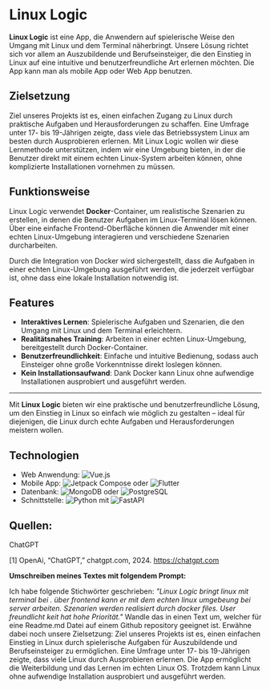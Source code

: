 # Linux Logic 

**Linux Logic** ist eine App, die Anwendern auf spielerische Weise den Umgang mit Linux und dem Terminal näherbringt. Unsere Lösung richtet sich vor allem an Auszubildende und Berufseinsteiger, die den Einstieg in Linux auf eine intuitive und benutzerfreundliche Art erlernen möchten. Die App kann man als mobile App oder Web App benutzen.

## Zielsetzung

Ziel unseres Projekts ist es, einen einfachen Zugang zu Linux durch praktische Aufgaben und Herausforderungen zu schaffen. Eine Umfrage unter 17- bis 19-Jährigen zeigte, dass viele das Betriebssystem Linux am besten durch Ausprobieren erlernen. Mit Linux Logic wollen wir diese Lernmethode unterstützen, indem wir eine Umgebung bieten, in der die Benutzer direkt mit einem echten Linux-System arbeiten können, ohne komplizierte Installationen vornehmen zu müssen.

## Funktionsweise

Linux Logic verwendet **Docker**-Container, um realistische Szenarien zu erstellen, in denen die Benutzer Aufgaben im Linux-Terminal lösen können. Über eine einfache Frontend-Oberfläche können die Anwender mit einer echten Linux-Umgebung interagieren und verschiedene Szenarien durcharbeiten. 

Durch die Integration von Docker wird sichergestellt, dass die Aufgaben in einer echten Linux-Umgebung ausgeführt werden, die jederzeit verfügbar ist, ohne dass eine lokale Installation notwendig ist.

## Features

- **Interaktives Lernen**: Spielerische Aufgaben und Szenarien, die den Umgang mit Linux und dem Terminal erleichtern.
- **Realitätsnahes Training**: Arbeiten in einer echten Linux-Umgebung, bereitgestellt durch Docker-Container.
- **Benutzerfreundlichkeit**: Einfache und intuitive Bedienung, sodass auch Einsteiger ohne große Vorkenntnisse direkt loslegen können.
- **Kein Installationsaufwand**: Dank Docker kann Linux ohne aufwendige Installationen ausprobiert und ausgeführt werden.

---

Mit **Linux Logic** bieten wir eine praktische und benutzerfreundliche Lösung, um den Einstieg in Linux so einfach wie möglich zu gestalten – ideal für diejenigen, die Linux durch echte Aufgaben und Herausforderungen meistern wollen.

## Technologien
- Web Anwendung: ![Vue.js](https://img.shields.io/badge/Vue.js-35495E?style=for-the-badge&logo=vue.js&logoColor=4FC08D)  
- Mobile App: ![Jetpack Compose](https://img.shields.io/badge/Jetpack%20Compose-3DDC84?style=for-the-badge&logo=jetpack&logoColor=white)  oder ![Flutter](https://img.shields.io/badge/Flutter-02569B?style=for-the-badge&logo=flutter&logoColor=white) 
- Datenbank:  ![MongoDB](https://img.shields.io/badge/MongoDB-4EA94B?style=for-the-badge&logo=mongodb&logoColor=white)  oder ![PostgreSQL](https://img.shields.io/badge/PostgreSQL-336791?style=for-the-badge&logo=postgresql&logoColor=white) 
- Schnittstelle: ![Python](https://img.shields.io/badge/Python-3776AB?style=for-the-badge&logo=python&logoColor=white)  mit ![FastAPI](https://img.shields.io/badge/FastAPI-009688?style=for-the-badge&logo=fastapi&logoColor=white)

## Quellen:

ChatGPT  

[1] OpenAi, “ChatGPT,” chatgpt.com, 2024. https://chatgpt.com 

**Umschreiben meines Textes mit folgendem Prompt:**

Ich habe folgende Stichwörter geschrieben: *"Linux Logic bringt linux mit terminal bei . über frontend kann er mit dem echten linux umgebeung bei server arbeiten. Szenarien werden realisiert durch docker files. User freundlicht keit hat hohe Priorität."*
Wandle das in einen Text um, welcher für eine  Readme.md Datei auf einem Github repository geeignet ist.
Erwähne dabei noch unsere Zielsetzung:
Ziel unseres Projekts ist es, einen einfachen Einstieg in Linux durch spielerische Aufgaben für Auszubildende und Berufseinsteiger zu ermöglichen. Eine Umfrage unter 17- bis 19-Jährigen zeigte, dass viele Linux durch Ausprobieren erlernen. 
Die App ermöglicht die Weiterbildung und das Lernen im echten Linux OS. Trotzdem kann Linux ohne aufwendige Installation ausprobiert und ausgeführt werden.


‌
